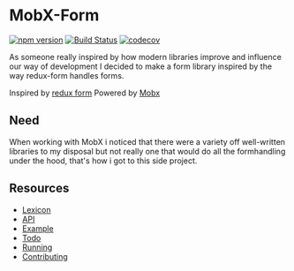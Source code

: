 # MobX-Form

[![npm version](https://badge.fury.io/js/mobx-formstate.svg)](https://badge.fury.io/js/mobx-formstate)
[![Build Status](https://travis-ci.org/JoviDeCroock/MobX-Form.svg?branch=master)](https://travis-ci.org/JoviDeCroock/MobX-Form)
[![codecov](https://codecov.io/gh/JoviDeCroock/MobX-Form/branch/master/graph/badge.svg)](https://codecov.io/gh/JoviDeCroock/MobX-Form)

As someone really inspired by how modern libraries improve and influence our way of development I decided to make a form library inspired by the way redux-form handles forms.

Inspired by [redux form](https://redux-form.com/)
Powered by [Mobx](https://mobx.js.org/)

## Need

When working with MobX i noticed that there were a variety off well-written libraries to my disposal but not really one that would do all the formhandling under the hood, that's how i got to this side project.

## Resources

- [Lexicon](https://github.com/JoviDeCroock/MobX-Form/blob/master/docs/lexicon.md)
- [API](https://github.com/JoviDeCroock/MobX-Form/blob/master/docs/api.md)
- [Example](https://github.com/JoviDeCroock/MobX-Form/tree/master/example)
- [Todo](https://github.com/JoviDeCroock/MobX-Form/blob/master/docs/todo.md)
- [Running](https://github.com/JoviDeCroock/MobX-Form/blob/master/docs/running.md)
- [Contributing](https://github.com/JoviDeCroock/MobX-Form/blob/master/contributing.md)
